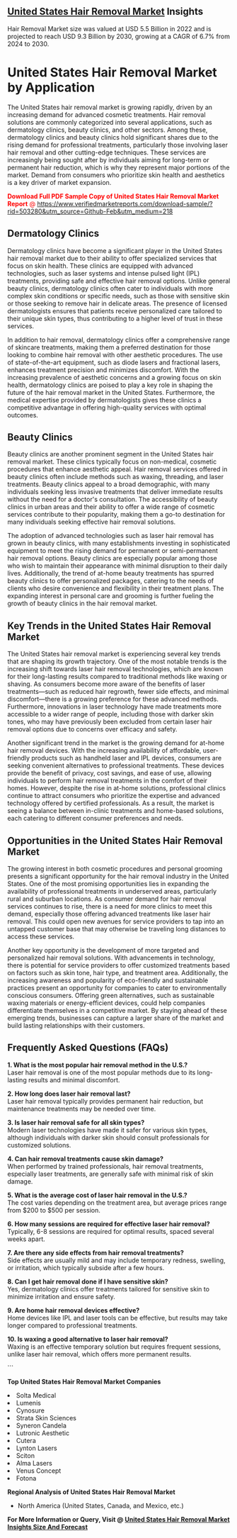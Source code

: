 <h2><a href="https://www.verifiedmarketreports.com/download-sample/?rid=503280&amp;utm_source=Github-Feb&amp;utm_medium=218" target="_blank">United States Hair Removal Market</a> Insights</h2><p>Hair Removal Market size was valued at USD 5.5 Billion in 2022 and is projected to reach USD 9.3 Billion by 2030, growing at a CAGR of 6.7% from 2024 to 2030.</p><p> <h1>United States Hair Removal Market by Application</h1> <p>The United States hair removal market is growing rapidly, driven by an increasing demand for advanced cosmetic treatments. Hair removal solutions are commonly categorized into several applications, such as dermatology clinics, beauty clinics, and other sectors. Among these, dermatology clinics and beauty clinics hold significant shares due to the rising demand for professional treatments, particularly those involving laser hair removal and other cutting-edge techniques. These services are increasingly being sought after by individuals aiming for long-term or permanent hair reduction, which is why they represent major portions of the market. Demand from consumers who prioritize skin health and aesthetics is a key driver of market expansion.</p> <p><p><span class=""><span style="color: #ff0000;"><strong>Download Full PDF Sample Copy of United States Hair Removal Market Report</strong> @ </span><a href="https://www.verifiedmarketreports.com/download-sample/?rid=503280&amp;utm_source=Github-Feb&amp;utm_medium=218" target="_blank">https://www.verifiedmarketreports.com/download-sample/?rid=503280&amp;utm_source=Github-Feb&amp;utm_medium=218</a></span></p></p> <h2>Dermatology Clinics</h2> <p>Dermatology clinics have become a significant player in the United States hair removal market due to their ability to offer specialized services that focus on skin health. These clinics are equipped with advanced technologies, such as laser systems and intense pulsed light (IPL) treatments, providing safe and effective hair removal options. Unlike general beauty clinics, dermatology clinics often cater to individuals with more complex skin conditions or specific needs, such as those with sensitive skin or those seeking to remove hair in delicate areas. The presence of licensed dermatologists ensures that patients receive personalized care tailored to their unique skin types, thus contributing to a higher level of trust in these services.</p> <p>In addition to hair removal, dermatology clinics offer a comprehensive range of skincare treatments, making them a preferred destination for those looking to combine hair removal with other aesthetic procedures. The use of state-of-the-art equipment, such as diode lasers and fractional lasers, enhances treatment precision and minimizes discomfort. With the increasing prevalence of aesthetic concerns and a growing focus on skin health, dermatology clinics are poised to play a key role in shaping the future of the hair removal market in the United States. Furthermore, the medical expertise provided by dermatologists gives these clinics a competitive advantage in offering high-quality services with optimal outcomes.</p> <h2>Beauty Clinics</h2> <p>Beauty clinics are another prominent segment in the United States hair removal market. These clinics typically focus on non-medical, cosmetic procedures that enhance aesthetic appeal. Hair removal services offered in beauty clinics often include methods such as waxing, threading, and laser treatments. Beauty clinics appeal to a broad demographic, with many individuals seeking less invasive treatments that deliver immediate results without the need for a doctor's consultation. The accessibility of beauty clinics in urban areas and their ability to offer a wide range of cosmetic services contribute to their popularity, making them a go-to destination for many individuals seeking effective hair removal solutions.</p> <p>The adoption of advanced technologies such as laser hair removal has grown in beauty clinics, with many establishments investing in sophisticated equipment to meet the rising demand for permanent or semi-permanent hair removal options. Beauty clinics are especially popular among those who wish to maintain their appearance with minimal disruption to their daily lives. Additionally, the trend of at-home beauty treatments has spurred beauty clinics to offer personalized packages, catering to the needs of clients who desire convenience and flexibility in their treatment plans. The expanding interest in personal care and grooming is further fueling the growth of beauty clinics in the hair removal market.</p> <h2>Key Trends in the United States Hair Removal Market</h2> <p>The United States hair removal market is experiencing several key trends that are shaping its growth trajectory. One of the most notable trends is the increasing shift towards laser hair removal technologies, which are known for their long-lasting results compared to traditional methods like waxing or shaving. As consumers become more aware of the benefits of laser treatments—such as reduced hair regrowth, fewer side effects, and minimal discomfort—there is a growing preference for these advanced methods. Furthermore, innovations in laser technology have made treatments more accessible to a wider range of people, including those with darker skin tones, who may have previously been excluded from certain laser hair removal options due to concerns over efficacy and safety.</p> <p>Another significant trend in the market is the growing demand for at-home hair removal devices. With the increasing availability of affordable, user-friendly products such as handheld laser and IPL devices, consumers are seeking convenient alternatives to professional treatments. These devices provide the benefit of privacy, cost savings, and ease of use, allowing individuals to perform hair removal treatments in the comfort of their homes. However, despite the rise in at-home solutions, professional clinics continue to attract consumers who prioritize the expertise and advanced technology offered by certified professionals. As a result, the market is seeing a balance between in-clinic treatments and home-based solutions, each catering to different consumer preferences and needs.</p> <h2>Opportunities in the United States Hair Removal Market</h2> <p>The growing interest in both cosmetic procedures and personal grooming presents a significant opportunity for the hair removal industry in the United States. One of the most promising opportunities lies in expanding the availability of professional treatments in underserved areas, particularly rural and suburban locations. As consumer demand for hair removal services continues to rise, there is a need for more clinics to meet this demand, especially those offering advanced treatments like laser hair removal. This could open new avenues for service providers to tap into an untapped customer base that may otherwise be traveling long distances to access these services.</p> <p>Another key opportunity is the development of more targeted and personalized hair removal solutions. With advancements in technology, there is potential for service providers to offer customized treatments based on factors such as skin tone, hair type, and treatment area. Additionally, the increasing awareness and popularity of eco-friendly and sustainable practices present an opportunity for companies to cater to environmentally conscious consumers. Offering green alternatives, such as sustainable waxing materials or energy-efficient devices, could help companies differentiate themselves in a competitive market. By staying ahead of these emerging trends, businesses can capture a larger share of the market and build lasting relationships with their customers.</p> <h2>Frequently Asked Questions (FAQs)</h2> <p><strong>1. What is the most popular hair removal method in the U.S.?</strong><br>Laser hair removal is one of the most popular methods due to its long-lasting results and minimal discomfort.</p> <p><strong>2. How long does laser hair removal last?</strong><br>Laser hair removal typically provides permanent hair reduction, but maintenance treatments may be needed over time.</p> <p><strong>3. Is laser hair removal safe for all skin types?</strong><br>Modern laser technologies have made it safer for various skin types, although individuals with darker skin should consult professionals for customized solutions.</p> <p><strong>4. Can hair removal treatments cause skin damage?</strong><br>When performed by trained professionals, hair removal treatments, especially laser treatments, are generally safe with minimal risk of skin damage.</p> <p><strong>5. What is the average cost of laser hair removal in the U.S.?</strong><br>The cost varies depending on the treatment area, but average prices range from $200 to $500 per session.</p> <p><strong>6. How many sessions are required for effective laser hair removal?</strong><br>Typically, 6-8 sessions are required for optimal results, spaced several weeks apart.</p> <p><strong>7. Are there any side effects from hair removal treatments?</strong><br>Side effects are usually mild and may include temporary redness, swelling, or irritation, which typically subside after a few hours.</p> <p><strong>8. Can I get hair removal done if I have sensitive skin?</strong><br>Yes, dermatology clinics offer treatments tailored for sensitive skin to minimize irritation and ensure safety.</p> <p><strong>9. Are home hair removal devices effective?</strong><br>Home devices like IPL and laser tools can be effective, but results may take longer compared to professional treatments.</p> <p><strong>10. Is waxing a good alternative to laser hair removal?</strong><br>Waxing is an effective temporary solution but requires frequent sessions, unlike laser hair removal, which offers more permanent results.</p> ```</p><p><strong>Top United States Hair Removal Market Companies</strong></p><div data-test-id=""><p><li>Solta Medical</li><li> Lumenis</li><li> Cynosure</li><li> Strata Skin Sciences</li><li> Syneron Candela</li><li> Lutronic Aesthetic</li><li> Cutera</li><li> Lynton Lasers</li><li> Sciton</li><li> Alma Lasers</li><li> Venus Concept</li><li> Fotona</li></p><div><strong>Regional Analysis of&nbsp;United States Hair Removal Market</strong></div><ul><li dir="ltr"><p dir="ltr">North America&nbsp;(United States, Canada, and Mexico, etc.)</p></li></ul><p><strong>For More Information or Query, Visit @&nbsp;</strong><strong><a href="https://www.verifiedmarketreports.com/product/hair-removal-market-size-and-forecast/?utm_source=Github-Feb&amp;utm_medium=218" target="_blank">United States Hair Removal Market Insights Size And Forecast</a></strong></p></div>
